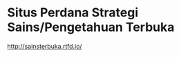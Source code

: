 Situs Perdana Strategi Sains/Pengetahuan Terbuka
==================================

http://sainsterbuka.rtfd.io/
